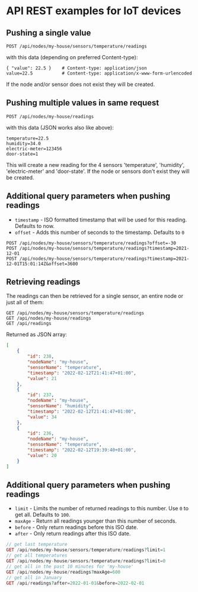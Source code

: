 # API REST examples for IoT devices

## Pushing a single value
```
POST /api/nodes/my-house/sensors/temperature/readings
```

with this data (depending on preferred Content-type):
```
{ "value": 22.5 }    # Content-type: application/json
value=22.5           # Content-type: application/x-www-form-urlencoded
```

If the node and/or sensor does not exist they will be created.

## Pushing multiple values in same request

```
POST /api/nodes/my-house/readings
```

with this data (JSON works also like above):
```
temperature=22.5
humidity=34.0
electric-meter=123456
door-state=1
```

This will create a new reading for the 4 sensors 'temperature', 'humidity', 'electric-meter' and 'door-state'. If the node or sensors don't exist they will be created.

## Additional query parameters when pushing readings
* `timestamp` - ISO formatted timestamp that will be used for this reading. Defaults to now.
* `offset` - Adds this number of seconds to the timestamp. Defaults to `0`

```
POST /api/nodes/my-house/sensors/temperature/readings?offset=-30
POST /api/nodes/my-house/sensors/temperature/readings?timestamp=2021-12-01
POST /api/nodes/my-house/sensors/temperature/readings?timestamp=2021-12-01T15:01:14Z&offset=3600
```

## Retrieving readings
The readings can then be retrieved for a single sensor, an entire node or just all of them:
```
GET /api/nodes/my-house/sensors/temperature/readings
GET /api/nodes/my-house/readings
GET /api/readings
```

Returned as JSON array:
```json
[
    {
        "id": 238,
        "nodeName": "my-house",
        "sensorName": "temperature",
        "timestamp": "2022-02-12T21:41:47+01:00",
        "value": 21
    },
    {
        "id": 237,
        "nodeName": "my-house",
        "sensorName": "humidity",
        "timestamp": "2022-02-12T21:41:47+01:00",
        "value": 34
    },
    {
        "id": 236,
        "nodeName": "my-house",
        "sensorName": "temperature",
        "timestamp": "2022-02-12T19:39:40+01:00",
        "value": 20
    }
]
```

## Additional query parameters when pushing readings
* `limit` - Limits the number of returned readings to this number. Use `0` to get all. Defaults to `100`.
* `maxAge` - Return all readings younger than this number of seconds.
* `before` - Only return readings before this ISO date.
* `after` - Only return readings after this ISO date.

```php
// get last temperature
GET /api/nodes/my-house/sensors/temperature/readings?limit=1
// get all temperatures
GET /api/nodes/my-house/sensors/temperature/readings?limit=0
// get all in the past 10 minutes for 'my-house'
GET /api/nodes/my-house/readings?maxAge=600
// get all in January
GET /api/readings?after=2022-01-01&before=2022-02-01
```
